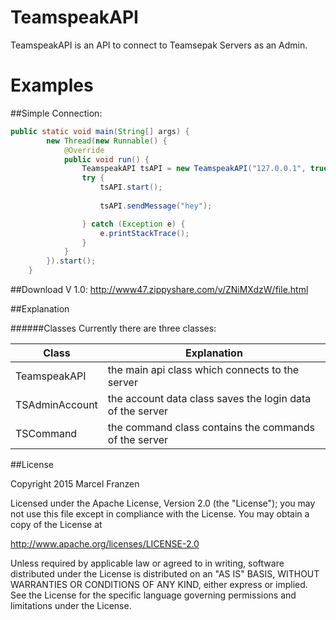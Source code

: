 # TeamspeakAPI

TeamspeakAPI is an API to connect to Teamsepak Servers as an Admin.

# Examples

##Simple Connection:
```java
public static void main(String[] args) {
		new Thread(new Runnable() {
			@Override
			public void run() {
				TeamspeakAPI tsAPI = new TeamspeakAPI("127.0.0.1", true, new TSAdminAccount("serveradmin", "QyoluVCo"), true);
				try {
					tsAPI.start();
					
					tsAPI.sendMessage("hey");

				} catch (Exception e) {
					e.printStackTrace();
				}
			}
		}).start();
	}
```

##Download
V 1.0: http://www47.zippyshare.com/v/ZNiMXdzW/file.html

##Explanation


######Classes
Currently there are three classes:

| Class                          | Explanation                                                           |
| ------------------------------ | --------------------------------------------------------------------- |
| TeamspeakAPI                   | the main api class which connects to the server                       |
| TSAdminAccount                 | the account data class saves the login data of the server             |
| TSCommand                      | the command class contains the commands of the server                 |


##License

Copyright 2015 Marcel Franzen

Licensed under the Apache License, Version 2.0 (the "License");
you may not use this file except in compliance with the License.
You may obtain a copy of the License at

   http://www.apache.org/licenses/LICENSE-2.0

Unless required by applicable law or agreed to in writing, software
distributed under the License is distributed on an "AS IS" BASIS,
WITHOUT WARRANTIES OR CONDITIONS OF ANY KIND, either express or implied.
See the License for the specific language governing permissions and
limitations under the License.

